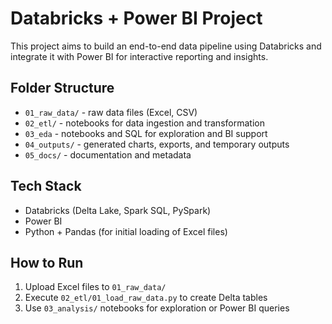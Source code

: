 # Databricks + Power BI Project

This project aims to build an end-to-end data pipeline using Databricks and integrate it with Power BI for interactive reporting and insights.

## Folder Structure

- `01_raw_data/` - raw data files (Excel, CSV)
- `02_etl/` - notebooks for data ingestion and transformation
- `03_eda` - notebooks and SQL for exploration and BI support
- `04_outputs/` - generated charts, exports, and temporary outputs
- `05_docs/` - documentation and metadata

## Tech Stack

- Databricks (Delta Lake, Spark SQL, PySpark)
- Power BI
- Python + Pandas (for initial loading of Excel files)

## How to Run

1. Upload Excel files to `01_raw_data/`
2. Execute `02_etl/01_load_raw_data.py` to create Delta tables
3. Use `03_analysis/` notebooks for exploration or Power BI queries

